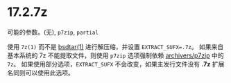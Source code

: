 # 17.2.7z

可能的参数。(无), `p7zip`, `partial`

使用 `7z(1)` 而不是 [bsdtar(1)](https://www.freebsd.org/cgi/man.cgi?query=bsdtar&sektion=1&format=html) 进行解压缩，并设置 `EXTRACT_SUFX=.7z`。
如果来自基本系统的 7z 不能提取文件，则使用 `p7zip` 选项强制依赖 [archivers/p7zip](https://cgit.freebsd.org/ports/tree/archivers/p7zip/pkg-descr) 中的 `7z`。
如果使用部分选项，`EXTRACT_SUFX` 不会改变，如果主发行文件没有 **.7z** 扩展名同则可以使用此选项。
